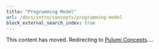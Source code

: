 ```yaml
---
title: "Programming Model"
url: /docs/intro/concepts/programming-model
block_external_search_index: true
---
```


<!--
    Including a fallback redirect lets search engines know the content has moved, and
    waiting a few seconds before redirecting gives the script (see redirects.ts) a chance
    to locate a matching anchor.
-->
<meta http-equiv="refresh" content="4; url=/docs/concepts">

This content has moved. Redirecting to [Pulumi Concepts](/docs/concepts)....
